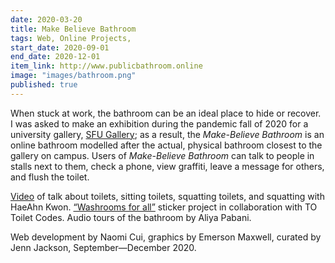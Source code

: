 ```yaml
---
date: 2020-03-20
title: Make Believe Bathroom
tags: Web, Online Projects,
start_date: 2020-09-01
end_date: 2020-12-01
item_link: http://www.publicbathroom.online
image: "images/bathroom.png"
published: true
---
```

When stuck at work, the bathroom can be an ideal place to hide or recover. I was asked to make an exhibition during the pandemic fall of 2020 for a university gallery, [SFU Gallery](https://www.sfu.ca/galleries/sfu-gallery/past/AmyLamMakeBelieveBathroom.html); as a result, the *Make-Believe Bathroom* is an online bathroom modelled after the actual, physical bathroom closest to the gallery on campus. Users of *Make-Believe Bathroom* can talk to people in stalls next to them, check a phone, view graffiti, leave a message for others, and flush the toilet.

[Video](https://www.sfu.ca/galleries/SFUGalleriesEvents/2020/TalkAmyLaminConversationwithHaeAhnKwonaboutBathrooms.html) of talk about toilets, sitting toilets, squatting toilets, and squatting with HaeAhn Kwon. [“Washrooms for all”](http://www.publicbathroom.online/freeourpee) sticker project in collaboration with TO Toilet Codes. Audio tours of the bathroom by Aliya Pabani.

Web development by Naomi Cui, graphics by Emerson Maxwell, curated by Jenn Jackson, September—December 2020.
